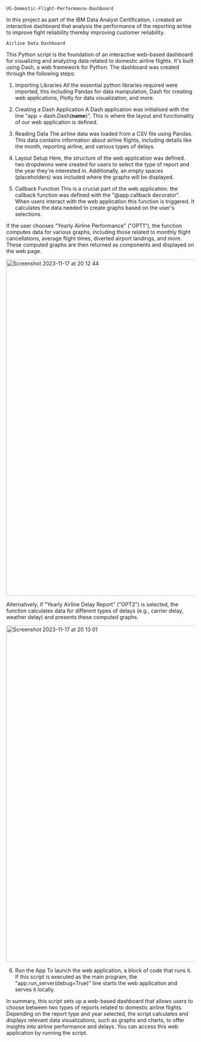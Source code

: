    US-Domestic-Flight-Performance-Dashboard
In this project as part of the IBM Data Analyst Certification, i created an interactive dashboard that analysis the performance of the reporting airline to improve fight reliability thereby improving customer reliability.

    Airline Data Dashboard
This Python script is the foundation of an interactive web-based dashboard for visualizing and analyzing data related to domestic airline flights. It's built using Dash, a web framework for Python. The dashboard was created through the following steps: 

1. Importing Libraries
All the essential python libraries required were imported, this including Pandas for data manipulation, Dash for creating web applications, Plotly for data visualization, and more.

2. Creating a Dash Application
A Dash application was initialised with the line "app = dash.Dash(__name__)". This is where the layout and functionality of our web application is defined.

3. Reading Data
The airline data was loaded from a CSV file using Pandas. This data contains information about airline flights, including details like the month, reporting airline, and various types of delays.

4. Layout Setup
Here, the structure of the web application was defined. two dropdwons were created for users to select the type of report and the year they're interested in. Additionally, an empty spaces (placeholders) was included where the graphs will be displayed.

5. Callback Function
This is a crucial part of the web application. the callback function was defined  with the "@app.callback decorator". When users interact with the web application this function is triggered. It calculates the data needed to create graphs based on the user's selections.

If the user chooses "Yearly Airline Performance" ("OPT1"), the function computes data for various graphs, including those related to monthly flight cancellations, average flight times, diverted airport landings, and more. These computed graphs are then returned as components and displayed on the web page.

<img width="900" alt="Screenshot 2023-11-17 at 20 12 44" src="https://github.com/moheebprojects/US-Domestic-Flight-Performance-Dashboard/assets/125134551/4080a0fe-a158-4516-a00f-0c80ce273bb1">


Alternatively, if "Yearly Airline Delay Report" ("OPT2") is selected, the function calculates data for different types of delays (e.g., carrier delay, weather delay) and presents these computed graphs.

<img width="900" alt="Screenshot 2023-11-17 at 20 13 01" src="https://github.com/moheebprojects/US-Domestic-Flight-Performance-Dashboard/assets/125134551/19e6bad1-d768-48a5-b833-95933b811077">


6. Run the App
To launch the web application, a block of code that runs it. If this script is executed as the main program, the "app.run_server(debug=True)" line starts the web application and serves it locally.

In summary, this script sets up a web-based dashboard that allows users to choose between two types of reports related to domestic airline flights. Depending on the report type and year selected, the script calculates and displays relevant data visualizations, such as graphs and charts, to offer insights into airline performance and delays. You can access this web application by running the script.
